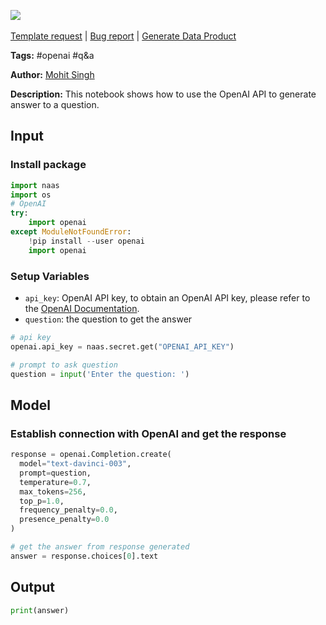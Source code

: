 <a href="https://app.naas.ai/user-redirect/naas/downloader?url=https://raw.githubusercontent.com/jupyter-naas/awesome-notebooks/master/OpenAI/OpenAI_Generate_Q%26A.ipynb" target="_parent"><img src="https://naasai-public.s3.eu-west-3.amazonaws.com/Open_in_Naas_Lab.svg"/></a><br><br><a href="https://github.com/jupyter-naas/awesome-notebooks/issues/new?assignees=&labels=&template=template-request.md&title=Tool+-+Action+of+the+notebook+">Template request</a> | <a href="https://github.com/jupyter-naas/awesome-notebooks/issues/new?assignees=&labels=bug&template=bug_report.md&title=OpenAI+-+Generate+Q&A:+Error+short+description">Bug report</a> | <a href="https://app.naas.ai/user-redirect/naas/downloader?url=https://raw.githubusercontent.com/jupyter-naas/awesome-notebooks/master/Naas/Naas_Start_data_product.ipynb" target="_parent">Generate Data Product</a>

**Tags:** #openai #q&a 

**Author:** [Mohit Singh](https://www.linkedin.com/in/mohwits/)

**Description:** This notebook shows how to use the OpenAI API to generate answer to a question.

## Input

### Install package


```python
import naas
import os
# OpenAI
try:
    import openai
except ModuleNotFoundError:
    !pip install --user openai
    import openai
```

### Setup Variables
- `api_key`: OpenAI API key, to obtain an OpenAI API key, please refer to the [OpenAI Documentation](https://openai.com/docs/).
- `question`: the question to get the answer


```python
# api key
openai.api_key = naas.secret.get("OPENAI_API_KEY")

# prompt to ask question
question = input('Enter the question: ')
```

## Model

### Establish connection with OpenAI and get the response


```python
response = openai.Completion.create(
  model="text-davinci-003",
  prompt=question,
  temperature=0.7,
  max_tokens=256,
  top_p=1.0,
  frequency_penalty=0.0,
  presence_penalty=0.0
)
```


```python
# get the answer from response generated
answer = response.choices[0].text
```

## Output


```python
print(answer)
```
